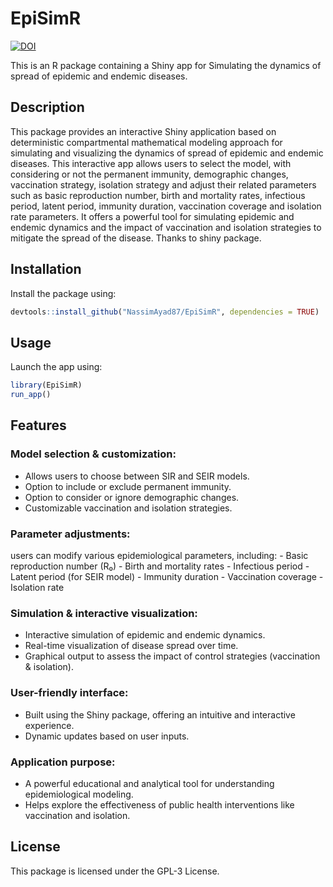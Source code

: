 # EpiSimR
[![DOI](https://zenodo.org/badge/DOI/10.5281/zenodo.14876663.svg)](https://doi.org/10.5281/zenodo.14876663)

This is an R package containing a Shiny app for Simulating the dynamics of spread of epidemic and endemic diseases.

## Description

This package provides an interactive Shiny application based on deterministic compartmental mathematical modeling approach for simulating and visualizing the dynamics of spread of epidemic and endemic diseases. This interactive app allows users to select the model, with considering or not the permanent immunity, demographic changes, vaccination strategy, isolation strategy and adjust their related parameters such as basic reproduction number, birth and mortality rates, infectious period, latent period, immunity duration, vaccination coverage and isolation rate parameters. It offers a powerful tool for simulating epidemic and endemic dynamics and the impact of vaccination and isolation strategies to mitigate the spread of the disease. Thanks to shiny package.

## Installation

Install the package using:

``` r
devtools::install_github("NassimAyad87/EpiSimR", dependencies = TRUE) 
```

## Usage

Launch the app using:

``` r
library(EpiSimR)
run_app()
```

## Features

### Model selection & customization:

-   Allows users to choose between SIR and SEIR models.
-   Option to include or exclude permanent immunity.
-   Option to consider or ignore demographic changes.
-   Customizable vaccination and isolation strategies.

### Parameter adjustments:

users can modify various epidemiological parameters, including: - Basic reproduction number (R₀) - Birth and mortality rates - Infectious period - Latent period (for SEIR model) - Immunity duration - Vaccination coverage - Isolation rate

### Simulation & interactive visualization:

-   Interactive simulation of epidemic and endemic dynamics.
-   Real-time visualization of disease spread over time.
-   Graphical output to assess the impact of control strategies (vaccination & isolation).

### User-friendly interface:

-   Built using the Shiny package, offering an intuitive and interactive experience.
-   Dynamic updates based on user inputs.

### Application purpose:

-   A powerful educational and analytical tool for understanding epidemiological modeling.
-   Helps explore the effectiveness of public health interventions like vaccination and isolation.

## License

This package is licensed under the GPL-3 License.
